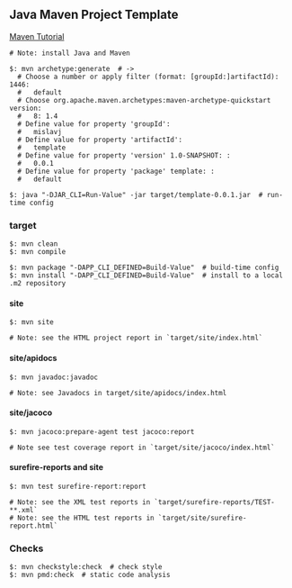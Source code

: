 ## Java Maven Project Template

[Maven Tutorial](https://github.com/MislavJaksic/Maven-Tutorial)

```
# Note: install Java and Maven

$: mvn archetype:generate  # ->
  # Choose a number or apply filter (format: [groupId:]artifactId): 1446:
  #   default
  # Choose org.apache.maven.archetypes:maven-archetype-quickstart version:
  #   8: 1.4
  # Define value for property 'groupId':
  #   mislavj
  # Define value for property 'artifactId':
  #   template
  # Define value for property 'version' 1.0-SNAPSHOT: :
  #   0.0.1
  # Define value for property 'package' template: :
  #   default
```

```
$: java "-DJAR_CLI=Run-Value" -jar target/template-0.0.1.jar  # run-time config
```

### target

```
$: mvn clean
$: mvn compile
```

```
$: mvn package "-DAPP_CLI_DEFINED=Build-Value"  # build-time config
$: mvn install "-DAPP_CLI_DEFINED=Build-Value"  # install to a local .m2 repository
```

#### site

```
$: mvn site

# Note: see the HTML project report in `target/site/index.html`
```

#### site/apidocs

```
$: mvn javadoc:javadoc

# Note: see Javadocs in target/site/apidocs/index.html
```

#### site/jacoco

```
$: mvn jacoco:prepare-agent test jacoco:report

# Note see test coverage report in `target/site/jacoco/index.html`
```

#### surefire-reports and site

```
$: mvn test surefire-report:report

# Note: see the XML test reports in `target/surefire-reports/TEST-**.xml`
# Note: see the HTML test reports in `target/site/surefire-report.html`
```

### Checks

```
$: mvn checkstyle:check  # check style
$: mvn pmd:check  # static code analysis
```
